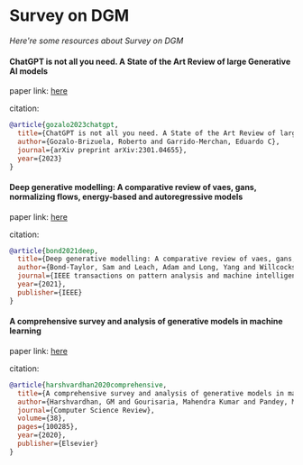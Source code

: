 # Survey on DGM
*Here're some resources about Survey on DGM*


#### ChatGPT is not all you need. A State of the Art Review of large Generative AI models

paper link: [here](https://arxiv.org/pdf/2301.04655.pdf?mibextid=Zxz2cZ)

citation: 
```bibtex
@article{gozalo2023chatgpt,
  title={ChatGPT is not all you need. A State of the Art Review of large Generative AI models},
  author={Gozalo-Brizuela, Roberto and Garrido-Merchan, Eduardo C},
  journal={arXiv preprint arXiv:2301.04655},
  year={2023}
}
```
    


#### Deep generative modelling: A comparative review of vaes, gans, normalizing flows, energy-based and autoregressive models

paper link: [here](https://ieeexplore.ieee.org/iel7/34/9910240/09555209.pdf)

citation: 
```bibtex
@article{bond2021deep,
  title={Deep generative modelling: A comparative review of vaes, gans, normalizing flows, energy-based and autoregressive models},
  author={Bond-Taylor, Sam and Leach, Adam and Long, Yang and Willcocks, Chris G},
  journal={IEEE transactions on pattern analysis and machine intelligence},
  year={2021},
  publisher={IEEE}
}
```
    


#### A comprehensive survey and analysis of generative models in machine learning

paper link: [here](https://www.sciencedirect.com/science/article/pii/S1574013720303853)

citation: 
```bibtex
@article{harshvardhan2020comprehensive,
  title={A comprehensive survey and analysis of generative models in machine learning},
  author={Harshvardhan, GM and Gourisaria, Mahendra Kumar and Pandey, Manjusha and Rautaray, Siddharth Swarup},
  journal={Computer Science Review},
  volume={38},
  pages={100285},
  year={2020},
  publisher={Elsevier}
}
```
    